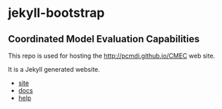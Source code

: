jekyll-bootstrap
==========================

## Coordinated Model Evaluation Capabilities

This repo is used for hosting the http://pcmdi.github.io/CMEC web site.

It is a Jekyll generated website.
* [site](https://jekyllrb.com)
* [docs](https://jekyllrb.com/docs/home/)
* [help](https://jekyllrb.com/help/)

